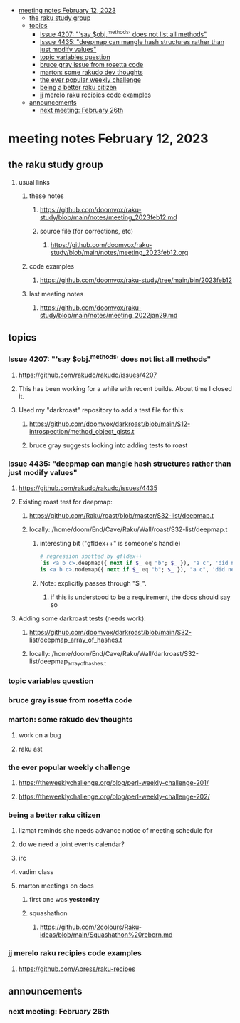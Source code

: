 - [meeting notes February 12, 2023](#orgdb5cb2e)
  - [the raku study group](#org6759e3d)
  - [topics](#orgade7b0e)
    - [Issue 4207: "'say $obj.<sup>methods</sup>' does not list all methods"](#org8ab9599)
    - [Issue 4435: "deepmap can mangle hash structures rather than just modify values"](#orgdf0e95f)
    - [topic variables question](#org6a86629)
    - [bruce gray issue from rosetta code](#org2332b85)
    - [marton: some rakudo dev thoughts](#orged131b5)
    - [the ever popular weekly challenge](#orgeb6f42b)
    - [being a better raku citizen](#org603747d)
    - [jj merelo raku recipies code examples](#orga68cafa)
  - [announcements](#org187c47d)
    - [next meeting: February 26th](#org359ca73)


<a id="orgdb5cb2e"></a>

# meeting notes February 12, 2023


<a id="org6759e3d"></a>

## the raku study group

1.  usual links

    1.  these notes
    
        1.  <https://github.com/doomvox/raku-study/blob/main/notes/meeting_2023feb12.md>
        
        2.  source file (for corrections, etc)
        
            1.  <https://github.com/doomvox/raku-study/blob/main/notes/meeting_2023feb12.org>
    
    2.  code examples
    
        1.  <https://github.com/doomvox/raku-study/tree/main/bin/2023feb12>
    
    3.  last meeting notes
    
        1.  <https://github.com/doomvox/raku-study/blob/main/notes/meeting_2022jan29.md>


<a id="orgade7b0e"></a>

## topics


<a id="org8ab9599"></a>

### Issue 4207: "'say $obj.<sup>methods</sup>' does not list all methods"

1.  <https://github.com/rakudo/rakudo/issues/4207>

2.  This has been working for a while with recent builds.  About time I closed it.

3.  Used my "darkroast" repository to add a test file for this:

    1.  <https://github.com/doomvox/darkroast/blob/main/S12-introspection/method_object_gists.t>
    
    2.  bruce gray suggests looking into adding tests to roast


<a id="orgdf0e95f"></a>

### Issue 4435: "deepmap can mangle hash structures rather than just modify values"

1.  <https://github.com/rakudo/rakudo/issues/4435>

2.  Existing roast test for deepmap:

    1.  <https://github.com/Raku/roast/blob/master/S32-list/deepmap.t>
    
    2.  locally: /home/doom/End/Cave/Raku/Wall/roast/S32-list/deepmap.t
    
        1.  interesting bit ("gfldex++" is someone's handle)
        
            ```raku
            # regression spotted by gfldex++
            `is <a b c>.deepmap({ next if $_ eq "b"; $_ }), "a c", 'did next work';
            is <a b c>.nodemap({ next if $_ eq "b"; $_ }), "a c", 'did next work';
            ```
        
        2.  Note: explicitly passes through "$\_".
        
            1.  if this is understood to be a requirement, the docs should say so

3.  Adding some darkroast tests (needs work):

    1.  <https://github.com/doomvox/darkroast/blob/main/S32-list/deepmap_array_of_hashes.t>
    
    2.  locally: /home/doom/End/Cave/Raku/Wall/darkroast/S32-list/deepmap<sub>array</sub><sub>of</sub><sub>hashes.t</sub>


<a id="org6a86629"></a>

### topic variables question


<a id="org2332b85"></a>

### bruce gray issue from rosetta code


<a id="orged131b5"></a>

### marton: some rakudo dev thoughts

1.  work on a bug

2.  raku ast


<a id="orgeb6f42b"></a>

### the ever popular weekly challenge

1.  <https://theweeklychallenge.org/blog/perl-weekly-challenge-201/>

2.  <https://theweeklychallenge.org/blog/perl-weekly-challenge-202/>


<a id="org603747d"></a>

### being a better raku citizen

1.  lizmat reminds she needs advance notice of meeting schedule for

2.  do we need a joint events calendar?

3.  irc

4.  vadim class

5.  marton meetings on docs

    1.  first one was **yesterday**
    
    2.  squashathon
    
        1.  <https://github.com/2colours/Raku-ideas/blob/main/Squashathon%20reborn.md>


<a id="orga68cafa"></a>

### jj merelo raku recipies code examples

1.  <https://github.com/Apress/raku-recipes>


<a id="org187c47d"></a>

## announcements


<a id="org359ca73"></a>

### next meeting: February 26th
